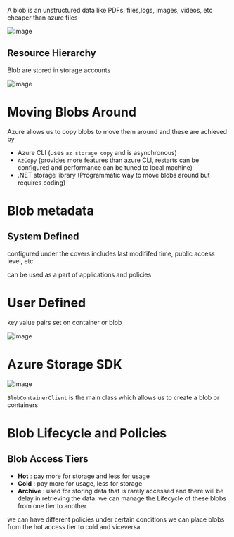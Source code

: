 A blob is an unstructured data like PDFs, files,logs, images, videos, etc cheaper than azure files

![image](https://github.com/venkatavarunp/AZ-204/assets/130353146/596a1438-0050-40a3-b327-43ef567948d0)

## Resource Hierarchy 
Blob are stored in storage accounts

![image](https://github.com/venkatavarunp/AZ-204/assets/130353146/5679a69f-0924-46f1-8f6e-fe1d76ce58b0)

# Moving Blobs Around
Azure allows us to copy blobs to move them around and these are achieved by 
- Azure CLI (uses `az storage copy` and is asynchronous)
- `AzCopy` (provides more features than azure CLI, restarts can be configured and performance can be tuned to local machine)
- .NET storage library (Programmatic way to move blobs around but requires coding)
# Blob metadata
## System Defined
configured under the covers includes last modififed time, public access level, etc 

can be used as a part of applications and policies
# User Defined 
key value pairs set on container or blob 

![image](https://github.com/venkatavarunp/AZ-204/assets/130353146/91679b58-ae15-43ac-9443-e97fc528ab18)

# Azure Storage SDK

![image](https://github.com/venkatavarunp/AZ-204/assets/130353146/1c7ab450-a1a0-4b34-98df-7ee24aba37a1)

`BlobContainerClient` is the main class which allows us to create a blob or containers

# Blob Lifecycle and Policies 
## Blob Access Tiers
- **Hot** : pay more for storage and less for usage
- **Cold** : pay more for usage, less for storage
- **Archive** : used for storing data that is rarely accessed and there will be delay in retrieving the data.
we can manage the Lifecycle of these blobs from one tier to another

we can have different policies under certain conditions we can place blobs from the hot access tier to cold and viceversa

